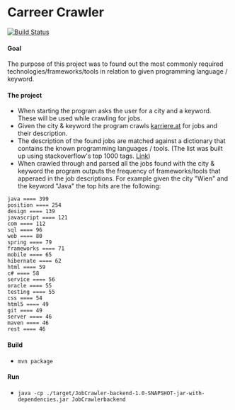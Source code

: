 # Carreer Crawler

[![Build Status](https://travis-ci.org/TamasNeumer/CareerCrawlerBackend.svg?branch=master)](https://travis-ci.org/TamasNeumer/CareerCrawlerBackend)

#### Goal
The purpose of this project was to found out the most commonly required technologies/frameworks/tools in relation to given programming language / keyword.

#### The project
- When starting the program asks the user for a city and a keyword. These will be used while crawling for jobs.
- Given the city & keyword the program crawls [karriere.at](https://www.karriere.at) for jobs and their description.
- The description of the found jobs are matched against a dictionary that contains the known programming languages / tools. (The list was built up using stackoverflow's top 1000 tags. [Link](https://api.stackexchange.com/docs/tags#page=1&pagesize=100&order=desc&sort=popular&filter=default&site=stackoverflow&run=true))
- When crawled through and parsed all the jobs found with the city & keyword the program outputs the frequency of frameworks/tools that apperaed in the job descriptions. For example given the city "Wien" and the keyword "Java" the top hits are the following:

```
java ==== 399
position ==== 254
design ==== 139
javascript ==== 121
com ==== 112
sql ==== 96
web ==== 80
spring ==== 79
frameworks ==== 71
mobile ==== 65
hibernate ==== 62
html ==== 59
c# ==== 58
service ==== 56
oracle ==== 55
testing ==== 55
css ==== 54
html5 ==== 49
git ==== 49
server ==== 46
maven ==== 46
rest ==== 46
```

#### Build
- `mvn package`

#### Run
- `java -cp ./target/JobCrawler-backend-1.0-SNAPSHOT-jar-with-dependencies.jar JobCrawlerbackend`